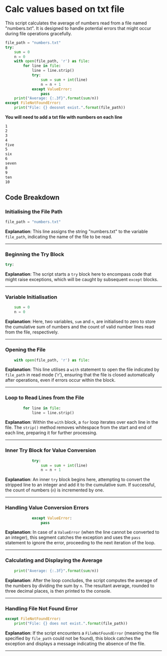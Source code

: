 # Calc values based on txt file

This script calculates the average of numbers read from a file named "numbers.txt". It is designed to handle potential errors that might occur during file operations gracefully.
```python
file_path = "numbers.txt"
try:
    sum = 0
    n = 0
    with open(file_path, 'r') as file:
        for line in file:
            line = line.strip()
            try:
                sum = sum + int(line)
                n = n + 1
            except ValueError:
                pass
    print("Average: {:.3f}".format(sum/n))
except FileNotFoundError:
    print("File: {} deosnot exist.".format(file_path))
```
**You will need to add a txt file with numbers on each line**
```txt
1
2
3
4
five
5
six
6
seven
8
9
ten
10
```
## Code Breakdown

### Initialising the File Path

```python
file_path = "numbers.txt"
```

**Explanation**: 
This line assigns the string "numbers.txt" to the variable `file_path`, indicating the name of the file to be read.

---

### Beginning the Try Block

```python
try:
```

**Explanation**: 
The script starts a `try` block here to encompass code that might raise exceptions, which will be caught by subsequent `except` blocks.

---

### Variable Initialisation

```python
    sum = 0
    n = 0
```

**Explanation**: 
Here, two variables, `sum` and `n`, are initialised to zero to store the cumulative sum of numbers and the count of valid number lines read from the file, respectively.

---

### Opening the File

```python
    with open(file_path, 'r') as file:
```

**Explanation**: 
This line utilises a `with` statement to open the file indicated by `file_path` in read mode ('r'), ensuring that the file is closed automatically after operations, even if errors occur within the block.

---

### Loop to Read Lines from the File

```python
        for line in file:
            line = line.strip()
```

**Explanation**: 
Within the `with` block, a `for` loop iterates over each line in the file. The `strip()` method removes whitespace from the start and end of each line, preparing it for further processing.

---

### Inner Try Block for Value Conversion

```python
            try:
                sum = sum + int(line)
                n = n + 1
```

**Explanation**: 
An inner `try` block begins here, attempting to convert the stripped line to an integer and add it to the cumulative sum. If successful, the count of numbers (`n`) is incremented by one.

---

### Handling Value Conversion Errors

```python
            except ValueError:
                pass
```

**Explanation**: 
In case of a `ValueError` (when the line cannot be converted to an integer), this segment catches the exception and uses the `pass` statement to ignore the error, proceeding to the next iteration of the loop.

---

### Calculating and Displaying the Average

```python
    print("Average: {:.3f}".format(sum/n))
```

**Explanation**: 
After the loop concludes, the script computes the average of the numbers by dividing the sum by `n`. The resultant average, rounded to three decimal places, is then printed to the console.

---

### Handling File Not Found Error

```python
except FileNotFoundError:
    print("File: {} does not exist.".format(file_path))
```

**Explanation**: 
If the script encounters a `FileNotFoundError` (meaning the file specified by `file_path` could not be found), this block catches the exception and displays a message indicating the absence of the file.

---
